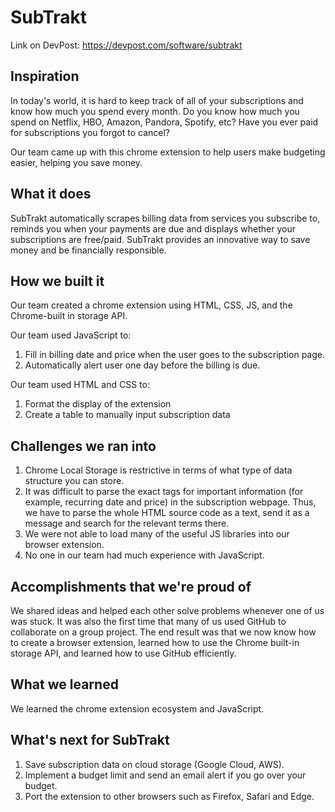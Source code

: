 # SubTrakt
Link on DevPost: https://devpost.com/software/subtrakt

## Inspiration
In today's world, it is hard to keep track of all of your subscriptions and know how much you spend every month. Do you know how much you spend on Netflix, HBO, Amazon, Pandora, Spotify, etc? Have you ever paid for subscriptions you forgot to cancel?

Our team came up with this chrome extension to help users make budgeting easier, helping you save money.

## What it does
SubTrakt automatically scrapes billing data from services you subscribe to, reminds you when your payments are due and displays whether your subscriptions are free/paid. SubTrakt provides an innovative way to save money and be financially responsible.

## How we built it
Our team created a chrome extension using HTML, CSS, JS, and the Chrome-built in storage API.

Our team used JavaScript to:
  1. Fill in billing date and price when the user goes to the subscription page.
  2. Automatically alert user one day before the billing is due. 

Our team used HTML and CSS to: 
   1. Format the display of the extension
   2. Create a table to manually input subscription data 

## Challenges we ran into
1. Chrome Local Storage is restrictive in terms of what type of data structure you can store. 
2. It was difficult to parse the exact tags for important information (for example, recurring date and price) in the subscription webpage. Thus, we have to parse the whole HTML source code as a text, send it as a message and search for the relevant terms there.
3. We were not able to load many of the useful JS libraries into our browser extension.
4. No one in our team had much experience with JavaScript.

## Accomplishments that we're proud of
We shared ideas and helped each other solve problems whenever one of us was stuck. It was also the first time that many of us used GitHub to collaborate on a group project. The end result was that we now know how to create a browser extension, learned how to use the Chrome built-in storage API, and learned how to use GitHub efficiently.

## What we learned
We learned the chrome extension ecosystem and JavaScript.

## What's next for SubTrakt
1. Save subscription data on cloud storage (Google Cloud, AWS). 
2. Implement a budget limit and send an email alert if you go over your budget. 
3. Port the extension to other browsers such as Firefox, Safari and Edge.

